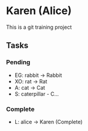 # Karen (Alice)

This is a git training project

## Tasks

### Pending

- EG: rabbit -> Rabbit
- XO: rat -> Rat
- A: cat -> Cat
- S: caterpillar - C...

### Complete

- L: alice -> Karen (Complete)

